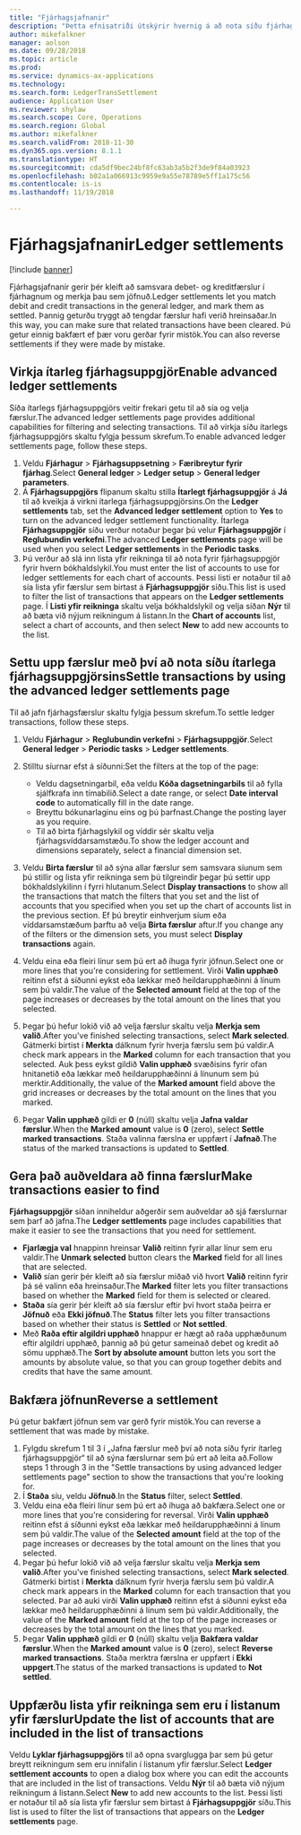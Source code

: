 ```yaml
---
title: "Fjárhagsjafnanir"
description: "Þetta efnisatriði útskýrir hvernig á að nota síðu fjárhagsjafnana til að jafna fjárhagsfærslur og bakfærslur."
author: mikefalkner
manager: aolson
ms.date: 09/28/2018
ms.topic: article
ms.prod: 
ms.service: dynamics-ax-applications
ms.technology: 
ms.search.form: LedgerTransSettlement
audience: Application User
ms.reviewer: shylaw
ms.search.scope: Core, Operations
ms.search.region: Global
ms.author: mikefalkner
ms.search.validFrom: 2018-11-30
ms.dyn365.ops.version: 8.1.1
ms.translationtype: HT
ms.sourcegitcommit: cda5df9bec24bf8fc63ab3a5b2f3de9f84a03923
ms.openlocfilehash: b02a1a066913c9959e9a55e78789e5ff1a175c56
ms.contentlocale: is-is
ms.lasthandoff: 11/19/2018

---
```


# <a name="ledger-settlements"></a><span data-ttu-id="58a74-103">Fjárhagsjafnanir</span><span class="sxs-lookup"><span data-stu-id="58a74-103">Ledger settlements</span></span>

[!include [banner](../includes/banner.md)]

<span data-ttu-id="58a74-104">Fjárhagsjafnanir gerir þér kleift að samsvara debet- og kreditfærslur í fjárhagnum og merkja þau sem jöfnuð.</span><span class="sxs-lookup"><span data-stu-id="58a74-104">Ledger settlements let you match debit and credit transactions in the general ledger, and mark them as settled.</span></span> <span data-ttu-id="58a74-105">Þannig geturðu tryggt að tengdar færslur hafi verið hreinsaðar.</span><span class="sxs-lookup"><span data-stu-id="58a74-105">In this way, you can make sure that related transactions have been cleared.</span></span> <span data-ttu-id="58a74-106">Þú getur einnig bakfært ef þær voru gerðar fyrir mistök.</span><span class="sxs-lookup"><span data-stu-id="58a74-106">You can also reverse settlements if they were made by mistake.</span></span>

## <a name="enable-advanced-ledger-settlements"></a><span data-ttu-id="58a74-107">Virkja ítarleg fjárhagsuppgjör</span><span class="sxs-lookup"><span data-stu-id="58a74-107">Enable advanced ledger settlements</span></span>

<span data-ttu-id="58a74-108">Síða ítarlegs fjárhagsuppgjörs veitir frekari getu til að sía og velja færslur.</span><span class="sxs-lookup"><span data-stu-id="58a74-108">The advanced ledger settlements page provides additional capabilities for filtering and selecting transactions.</span></span> <span data-ttu-id="58a74-109">Til að virkja síðu ítarlegs fjárhagsuppgjörs skaltu fylgja þessum skrefum.</span><span class="sxs-lookup"><span data-stu-id="58a74-109">To enable advanced ledger settlements page, follow these steps.</span></span>

1. <span data-ttu-id="58a74-110">Veldu **Fjárhagur** \> **Fjárhagsuppsetning** \> **Færibreytur fyrir fjárhag**.</span><span class="sxs-lookup"><span data-stu-id="58a74-110">Select **General ledger** \> **Ledger setup** \> **General ledger parameters**.</span></span> 
2. <span data-ttu-id="58a74-111">Á **Fjárhagsuppgjörs** flipanum skaltu stilla **Ítarlegt fjárhagsuppgjör** á **Já** til að kveikja á virkni ítarlega fjárhagsuppgjörsins.</span><span class="sxs-lookup"><span data-stu-id="58a74-111">On the **Ledger settlements** tab, set the **Advanced ledger settlement** option to **Yes** to turn on the advanced ledger settlement functionality.</span></span> <span data-ttu-id="58a74-112">Ítarlega **Fjárhagsuppgjör** síðu verður notaður þegar þú velur **Fjárhagsuppgjör** í **Reglubundin verkefni**.</span><span class="sxs-lookup"><span data-stu-id="58a74-112">The advanced **Ledger settlements** page will be used when you select **Ledger settlements** in the **Periodic tasks**.</span></span> 
3. <span data-ttu-id="58a74-113">Þú verður að slá inn lista yfir reikninga til að nota fyrir fjárhagsuppgjör fyrir hvern bókhaldslykil.</span><span class="sxs-lookup"><span data-stu-id="58a74-113">You must enter the list of accounts to use for ledger settlements for each chart of accounts.</span></span> <span data-ttu-id="58a74-114">Þessi listi er notaður til að sía lista yfir færslur sem birtast á **Fjárhagsuppgjör** síðu.</span><span class="sxs-lookup"><span data-stu-id="58a74-114">This list is used to filter the list of transactions that appears on the **Ledger settlements** page.</span></span> <span data-ttu-id="58a74-115">Í **Listi yfir reikninga** skaltu velja bókhaldslykil og velja síðan **Nýr** til að bæta við nýjum reikningum á listann.</span><span class="sxs-lookup"><span data-stu-id="58a74-115">In the **Chart of accounts** list, select a chart of accounts, and then select **New** to add new accounts to the list.</span></span>

## <a name="settle-transactions-by-using-the-advanced-ledger-settlements-page"></a><span data-ttu-id="58a74-116">Settu upp færslur með því að nota síðu ítarlega fjárhagsuppgjörsins</span><span class="sxs-lookup"><span data-stu-id="58a74-116">Settle transactions by using the advanced ledger settlements page</span></span>

<span data-ttu-id="58a74-117">Til að jafn fjárhagsfærslur skaltu fylgja þessum skrefum.</span><span class="sxs-lookup"><span data-stu-id="58a74-117">To settle ledger transactions, follow these steps.</span></span>

1. <span data-ttu-id="58a74-118">Veldu **Fjárhagur** \> **Reglubundin verkefni** \> **Fjárhagsuppgjör**.</span><span class="sxs-lookup"><span data-stu-id="58a74-118">Select **General ledger** \> **Periodic tasks** \> **Ledger settlements**.</span></span>
2. <span data-ttu-id="58a74-119">Stilltu síurnar efst á síðunni:</span><span class="sxs-lookup"><span data-stu-id="58a74-119">Set the filters at the top of the page:</span></span>

    - <span data-ttu-id="58a74-120">Veldu dagsetningarbil, eða veldu **Kóða dagsetningarbils** til að fylla sjálfkrafa inn tímabilið.</span><span class="sxs-lookup"><span data-stu-id="58a74-120">Select a date range, or select **Date interval code** to automatically fill in the date range.</span></span>
    - <span data-ttu-id="58a74-121">Breyttu bókunarlaginu eins og þú þarfnast.</span><span class="sxs-lookup"><span data-stu-id="58a74-121">Change the posting layer as you require.</span></span>
    - <span data-ttu-id="58a74-122">Til að birta fjárhagslykil og víddir sér skaltu velja fjárhagsvíddarsamstæðu.</span><span class="sxs-lookup"><span data-stu-id="58a74-122">To show the ledger account and dimensions separately, select a financial dimension set.</span></span>

3. <span data-ttu-id="58a74-123">Veldu **Birta færslur** til að sýna allar færslur sem samsvara síunum sem þú stillir og lista yfir reikninga sem þú tilgreindir þegar þú settir upp bókhaldslykilinn í fyrri hlutanum.</span><span class="sxs-lookup"><span data-stu-id="58a74-123">Select **Display transactions** to show all the transactions that match the filters that you set and the list of accounts that you specified when you set up the chart of accounts list in the previous section.</span></span> <span data-ttu-id="58a74-124">Ef þú breytir einhverjum síum eða víddarsamstæðum þarftu að velja **Birta færslur** aftur.</span><span class="sxs-lookup"><span data-stu-id="58a74-124">If you change any of the filters or the dimension sets, you must select **Display transactions** again.</span></span>
4. <span data-ttu-id="58a74-125">Veldu eina eða fleiri línur sem þú ert að íhuga fyrir jöfnun.</span><span class="sxs-lookup"><span data-stu-id="58a74-125">Select one or more lines that you're considering for settlement.</span></span> <span data-ttu-id="58a74-126">Virði **Valin upphæð** reitinn efst á síðunni eykst eða lækkar með heildarupphæðinni á línum sem þú valdir.</span><span class="sxs-lookup"><span data-stu-id="58a74-126">The value of the **Selected amount** field at the top of the page increases or decreases by the total amount on the lines that you selected.</span></span>
5. <span data-ttu-id="58a74-127">Þegar þú hefur lokið við að velja færslur skaltu velja **Merkja sem valið**.</span><span class="sxs-lookup"><span data-stu-id="58a74-127">After you've finished selecting transactions, select **Mark selected**.</span></span> <span data-ttu-id="58a74-128">Gátmerki birtist í **Merkta** dálknum fyrir hverja færslu sem þú valdir.</span><span class="sxs-lookup"><span data-stu-id="58a74-128">A check mark appears in the **Marked** column for each transaction that you selected.</span></span> <span data-ttu-id="58a74-129">Auk þess eykst gildið **Valin upphæð** svæðisins fyrir ofan hnitanetið eða lækkar með heildarupphæðinni á línunum sem þú merktir.</span><span class="sxs-lookup"><span data-stu-id="58a74-129">Additionally, the value of the **Marked amount** field above the grid increases or decreases by the total amount on the lines that you marked.</span></span>
6. <span data-ttu-id="58a74-130">Þegar **Valin upphæð** gildi er **0** (núll) skaltu velja **Jafna valdar færslur**.</span><span class="sxs-lookup"><span data-stu-id="58a74-130">When the **Marked amount** value is **0** (zero), select **Settle marked transactions**.</span></span> <span data-ttu-id="58a74-131">Staða valinna færslna er uppfært í **Jafnað**.</span><span class="sxs-lookup"><span data-stu-id="58a74-131">The status of the marked transactions is updated to **Settled**.</span></span>

## <a name="make-transactions-easier-to-find"></a><span data-ttu-id="58a74-132">Gera það auðveldara að finna færslur</span><span class="sxs-lookup"><span data-stu-id="58a74-132">Make transactions easier to find</span></span>

<span data-ttu-id="58a74-133">**Fjárhagsuppgjör** síðan inniheldur aðgerðir sem auðveldar að sjá færslurnar sem þarf að jafna.</span><span class="sxs-lookup"><span data-stu-id="58a74-133">The **Ledger settlements** page includes capabilities that make it easier to see the transactions that you need for settlement.</span></span>

- <span data-ttu-id="58a74-134">**Fjarlægja val** hnappinn hreinsar **Valið** reitinn fyrir allar línur sem eru valdir.</span><span class="sxs-lookup"><span data-stu-id="58a74-134">The **Unmark selected** button clears the **Marked** field for all lines that are selected.</span></span>
- <span data-ttu-id="58a74-135">**Valið** sían gerir þér kleift að sía færslur miðað við hvort **Valið** reitinn fyrir þá sé valinn eða hreinsaður.</span><span class="sxs-lookup"><span data-stu-id="58a74-135">The **Marked** filter lets you filter transactions based on whether the **Marked** field for them is selected or cleared.</span></span>
- <span data-ttu-id="58a74-136">**Staða** sía gerir þér kleift að sía færslur eftir því hvort staða þeirra er **Jöfnuð** eða **Ekki jöfnuð**.</span><span class="sxs-lookup"><span data-stu-id="58a74-136">The **Status** filter lets you filter transactions based on whether their status is **Settled** or **Not settled**.</span></span>
- <span data-ttu-id="58a74-137">Með **Raða eftir algildri upphæð** hnappur er hægt að raða upphæðunum eftir algildri upphæð, þannig að þú getur sameinað debet og kredit að sömu upphæð.</span><span class="sxs-lookup"><span data-stu-id="58a74-137">The **Sort by absolute amount** button lets you sort the amounts by absolute value, so that you can group together debits and credits that have the same amount.</span></span>

## <a name="reverse-a-settlement"></a><span data-ttu-id="58a74-138">Bakfæra jöfnun</span><span class="sxs-lookup"><span data-stu-id="58a74-138">Reverse a settlement</span></span>

<span data-ttu-id="58a74-139">Þú getur bakfært jöfnun sem var gerð fyrir mistök.</span><span class="sxs-lookup"><span data-stu-id="58a74-139">You can reverse a settlement that was made by mistake.</span></span>

1. <span data-ttu-id="58a74-140">Fylgdu skrefum 1 til 3 í „Jafna færslur með því að nota síðu fyrir ítarleg fjárhagsuppgjör“ til að sýna færslurnar sem þú ert að leita að.</span><span class="sxs-lookup"><span data-stu-id="58a74-140">Follow steps 1 through 3 in the "Settle transactions by using advanced ledger settlements page" section to show the transactions that you're looking for.</span></span>
2. <span data-ttu-id="58a74-141">Í **Staða** síu, veldu **Jöfnuð**.</span><span class="sxs-lookup"><span data-stu-id="58a74-141">In the **Status** filter, select **Settled**.</span></span>
3. <span data-ttu-id="58a74-142">Veldu eina eða fleiri línur sem þú ert að íhuga að bakfæra.</span><span class="sxs-lookup"><span data-stu-id="58a74-142">Select one or more lines that you're considering for reversal.</span></span> <span data-ttu-id="58a74-143">Virði **Valin upphæð** reitinn efst á síðunni eykst eða lækkar með heildarupphæðinni á línum sem þú valdir.</span><span class="sxs-lookup"><span data-stu-id="58a74-143">The value of the **Selected amount** field at the top of the page increases or decreases by the total amount on the lines that you selected.</span></span>
4. <span data-ttu-id="58a74-144">Þegar þú hefur lokið við að velja færslur skaltu velja **Merkja sem valið**.</span><span class="sxs-lookup"><span data-stu-id="58a74-144">After you've finished selecting transactions, select **Mark selected**.</span></span> <span data-ttu-id="58a74-145">Gátmerki birtist í **Merkta** dálknum fyrir hverja færslu sem þú valdir.</span><span class="sxs-lookup"><span data-stu-id="58a74-145">A check mark appears in the **Marked** column for each transaction that you selected.</span></span> <span data-ttu-id="58a74-146">Þar að auki virði **Valin upphæð** reitinn efst á síðunni eykst eða lækkar með heildarupphæðinni á línum sem þú valdir.</span><span class="sxs-lookup"><span data-stu-id="58a74-146">Additionally, the value of the **Marked amount** field at the top of the page increases or decreases by the total amount on the lines that you marked.</span></span>
5. <span data-ttu-id="58a74-147">Þegar **Valin upphæð** gildi er **0** (núll) skaltu velja **Bakfæra valdar færslur**.</span><span class="sxs-lookup"><span data-stu-id="58a74-147">When the **Marked amount** value is **0** (zero), select **Reverse marked transactions**.</span></span> <span data-ttu-id="58a74-148">Staða merktra færslna er uppfært í **Ekki uppgert**.</span><span class="sxs-lookup"><span data-stu-id="58a74-148">The status of the marked transactions is updated to **Not settled**.</span></span>

## <a name="update-the-list-of-accounts-that-are-included-in-the-list-of-transactions"></a><span data-ttu-id="58a74-149">Uppfærðu lista yfir reikninga sem eru í listanum yfir færslur</span><span class="sxs-lookup"><span data-stu-id="58a74-149">Update the list of accounts that are included in the list of transactions</span></span>

<span data-ttu-id="58a74-150">Veldu **Lyklar fjárhagsuppgjörs** til að opna svarglugga þar sem þú getur breytt reikningum sem eru innifalin í listanum yfir færslur.</span><span class="sxs-lookup"><span data-stu-id="58a74-150">Select **Ledger settlement accounts** to open a dialog box where you can edit the accounts that are included in the list of transactions.</span></span> <span data-ttu-id="58a74-151">Veldu **Nýr** til að bæta við nýjum reikningum á listann.</span><span class="sxs-lookup"><span data-stu-id="58a74-151">Select **New** to add new accounts to the list.</span></span> <span data-ttu-id="58a74-152">Þessi listi er notaður til að sía lista yfir færslur sem birtast á **Fjárhagsuppgjör** síðu.</span><span class="sxs-lookup"><span data-stu-id="58a74-152">This list is used to filter the list of transactions that appears on the **Ledger settlements** page.</span></span>

